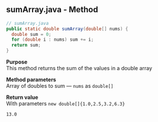 ## sumArray.java - Method

```java
// sumArray.java
public static double sumArray(double[] nums) {
  double sum = 0;
  for (double i : nums) sum += i;
  return sum;
}
```

**Purpose**
<br>This method returns the sum of the values in a double array

**Method parameters**
<br>Array of doubles to sum &mdash; `nums` as `double[]`

**Return value**
<br>With parameters `new double[]{1.0,2.5,3.2,6.3}`
```
13.0
```
